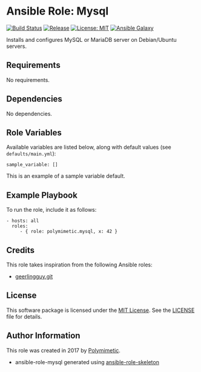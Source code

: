# Ansible Role: Mysql

[![Build Status](https://img.shields.io/travis/polymimetic/ansible-role-mysql.svg?style=flat-square)](https://travis-ci.org/polymimetic/ansible-role-mysql)
[![Release](https://img.shields.io/github/tag/polymimetic/ansible-role-mysql.svg?style=flat-square)](https://github.com/polymimetic/ansible-role-mysql/releases)
[![License: MIT](https://img.shields.io/badge/license-MIT%20License-brightgreen.svg?style=flat-square)](https://opensource.org/licenses/MIT)
[![Ansible Galaxy](https://img.shields.io/badge/galaxy-polymimetic.mysql-blue.svg?style=flat-square)](https://galaxy.ansible.com/polymimetic/mysql/)

Installs and configures MySQL or MariaDB server on Debian/Ubuntu servers.

## Requirements

No requirements.

## Dependencies

No dependencies.

## Role Variables

Available variables are listed below, along with default values (see `defaults/main.yml`):

    sample_variable: []

This is an example of a sample variable default.

## Example Playbook

To run the role, include it as follows:

    - hosts: all
      roles:
         - { role: polymimetic.mysql, x: 42 }

## Credits

This role takes inspiration from the following Ansible roles:

- [geerlingguy.git](https://github.com/geerlingguy/ansible-role-git)

## License

This software package is licensed under the [MIT License](https://opensource.org/licenses/MIT). See the [LICENSE](./LICENSE) file for details.

## Author Information

This role was created in 2017 by [Polymimetic](https://github.com/polymimetic).

* ansible-role-mysql generated using [ansible-role-skeleton](https://github.com/polymimetic/ansible-role-skeleton)